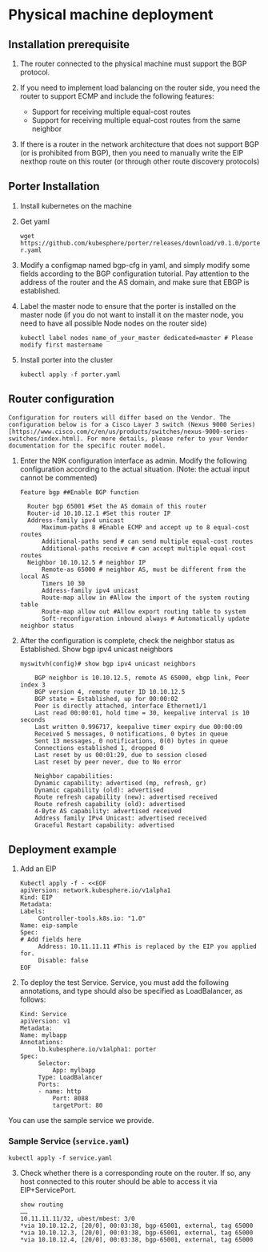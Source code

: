 # Physical machine deployment
## Installation prerequisite
1. The router connected to the physical machine must support the BGP protocol.
2. If you need to implement load balancing on the router side, you need the router to support ECMP and include the following features:

      * Support for receiving multiple equal-cost routes
      * Support for receiving multiple equal-cost routes from the same neighbor
3. If there is a router in the network architecture that does not support BGP (or is prohibited from BGP), then you need to manually write the EIP nexthop route on this router (or through other route discovery protocols)
## Porter Installation
1. Install kubernetes on the machine
2. Get yaml
  
    `wget https://github.com/kubesphere/porter/releases/download/v0.1.0/porter.yaml`


3. Modify a configmap named bgp-cfg in yaml, and simply modify some fields according to the BGP configuration tutorial. Pay attention to the address of the router and the AS domain, and make sure that EBGP is established.
4. Label the master node to ensure that the porter is installed on the master node (if you do not want to install it on the master node, you need to have all possible Node nodes on the router side)
    
    `kubectl label nodes name_of_your_master dedicated=master # Please modify first mastername`

5. Install porter into the cluster

    `kubectl apply -f porter.yaml`

## Router configuration
`Configuration for routers will differ based on the Vendor. The configuration below is for a Cisco Layer 3 switch (Nexus 9000 Series)[https://www.cisco.com/c/en/us/products/switches/nexus-9000-series-switches/index.html]. For more details, please refer to your Vendor documentation for the specific router model.`
1. Enter the N9K configuration interface as admin. Modify the following configuration according to the actual situation. (Note: the actual input cannot be commented)
    ```
    Feature bgp ##Enable BGP function

      Router bgp 65001 #Set the AS domain of this router
      Router-id 10.10.12.1 #Set this router IP
      Address-family ipv4 unicast
          Maximum-paths 8 #Enable ECMP and accept up to 8 equal-cost routes
          Additional-paths send # can send multiple equal-cost routes
          Additional-paths receive # can accept multiple equal-cost routes
      Neighbor 10.10.12.5 # neighbor IP
          Remote-as 65000 # neighbor AS, must be different from the local AS
          Timers 10 30
          Address-family ipv4 unicast
          Route-map allow in #Allow the import of the system routing table
          Route-map allow out #Allow export routing table to system
          Soft-reconfiguration inbound always # Automatically update neighbor status
    ```
2. After the configuration is complete, check the neighbor status as Established. Show bgp ipv4 unicast neighbors
    ```
    myswitvh(config)# show bgp ipv4 unicast neighbors

        BGP neighbor is 10.10.12.5, remote AS 65000, ebgp link, Peer index 3
        BGP version 4, remote router ID 10.10.12.5
        BGP state = Established, up for 00:00:02
        Peer is directly attached, interface Ethernet1/1
        Last read 00:00:01, hold time = 30, keepalive interval is 10 seconds
        Last written 0.996717, keepalive timer expiry due 00:00:09
        Received 5 messages, 0 notifications, 0 bytes in queue
        Sent 13 messages, 0 notifications, 0(0) bytes in queue
        Connections established 1, dropped 0
        Last reset by us 00:01:29, due to session closed
        Last reset by peer never, due to No error

        Neighbor capabilities:
        Dynamic capability: advertised (mp, refresh, gr)
        Dynamic capability (old): advertised
        Route refresh capability (new): advertised received
        Route refresh capability (old): advertised
        4-Byte AS capability: advertised received
        Address family IPv4 Unicast: advertised received
        Graceful Restart capability: advertised
    ```

## Deployment example
1. Add an EIP
    ```
    Kubectl apply -f - <<EOF
    apiVersion: network.kubesphere.io/v1alpha1
    Kind: EIP
    Metadata:
    Labels:
         Controller-tools.k8s.io: "1.0"
    Name: eip-sample
    Spec:
    # Add fields here
         Address: 10.11.11.11 #This is replaced by the EIP you applied for.
         Disable: false
    EOF
    ```
2. To deploy the test Service. Service, you must add the following annotations, and type should also be specified as LoadBalancer, as follows:
    ```
    Kind: Service
    apiVersion: v1
    Metadata:
    Name: mylbapp
    Annotations:
         lb.kubesphere.io/v1alpha1: porter
    Spec:
         Selector:
             App: mylbapp
         Type: LoadBalancer
         Ports:
         - name: http
             Port: 8088
             targetPort: 80
    ```

You can use the sample service we provide.

### Sample Service (`service.yaml`)

`kubectl apply -f service.yaml`

3. Check whether there is a corresponding route on the router. If so, any host connected to this router should be able to access it via EIP+ServicePort.

    ```
    show routing
    ……
    10.11.11.11/32, ubest/mbest: 3/0
    *via 10.10.12.2, [20/0], 00:03:38, bgp-65001, external, tag 65000
    *via 10.10.12.3, [20/0], 00:03:38, bgp-65001, external, tag 65000
    *via 10.10.12.4, [20/0], 00:03:38, bgp-65001, external, tag 65000
    ```

